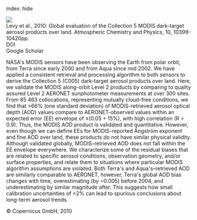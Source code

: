 index: hide

<div class="Citation">
    <div class="Citation-thumb CitationThumb-linked"  data-href="https://doi.org/10.5194/acp-10-10399-2010">
      <img src="https://static.claimspace.cloud/climate-study-static/refs/thumbs/7/Levy_et_al_2010-thumb.png" />
    </div>

  <div class="Citation-body">
    <div class="Citation-text">Levy et al., 2010: Global evaluation of the Collection 5 MODIS dark-target aerosol products over land. <span class="Article-journal">Atmospheric Chemistry and Physics, </span><span class="Article-volume">10, </span>10399-10420pp.</div>
    <div class="Citation-links">
      <div class="CitationLink" data-href="https://doi.org/10.5194/acp-10-10399-2010">
        <div class="CitationLink-icon CitationLink-Doi"></div>
        <div class="CitationLink-text">DOI</div>
      </div>
      <div class="CitationLink" data-href="https://scholar.google.com/scholar?q=10.5194/acp-10-10399-2010">
        <div class="CitationLink-icon CitationLink-Scholar"></div>
        <div class="CitationLink-text">Google Scholar</div>
      </div>
    </div>
  </div>
</div>

NASA's MODIS sensors have been observing the Earth from polar orbit, from Terra since early 2000 and from Aqua since mid 2002. We have applied a consistent retrieval and processing algorithm to both sensors to derive the Collection 5 (C005) dark-target aerosol products over land. Here, we validate the MODIS along-orbit Level 2 products by comparing to quality assured Level 2 AERONET sunphotometer measurements at over 300 sites. From 85 463 collocations, representing mutually cloud-free conditions, we find that >66% (one standard deviation) of MODIS-retrieved aerosol optical depth (AOD) values compare to AERONET-observed values within an expected error (EE) envelope of ±(0.05 + 15%), with high correlation (R = 0.9). Thus, the MODIS AOD product is validated and quantitative. However, even though we can define EEs for MODIS-reported Ångström exponent and fine AOD over land, these products do not have similar physical validity. Although validated globally, MODIS-retrieved AOD does not fall within the EE envelope everywhere. We characterize some of the residual biases that are related to specific aerosol conditions, observation geometry, and/or surface properties, and relate them to situations where particular MODIS algorithm assumptions are violated. Both Terra's and Aqua's–retrieved AOD are similarly comparable to AERONET, however, Terra's global AOD bias changes with time, overestimating (by ~0.005) before 2004, and underestimating by similar magnitude after. This suggests how small calibration uncertainties of <2% can lead to spurious conclusions about long-term aerosol trends.

<div class="Citation-copy">
&copy; Copernicus GmbH, 2010
</div>